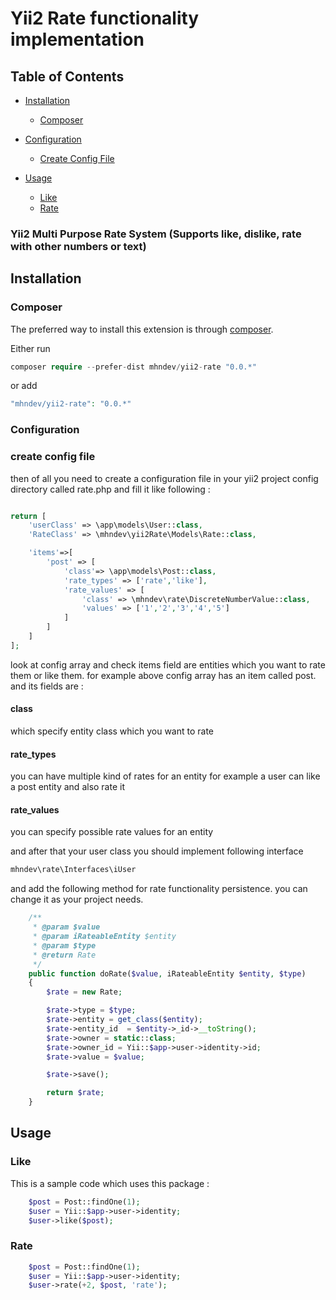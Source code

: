 Yii2 Rate functionality implementation
======================================

## Table of Contents
- <a href="#installation">Installation</a>
    - <a href="#composer">Composer</a>
- <a href="#configuration">Configuration</a>
    - <a href="#createconfigfile">Create Config File</a>

- <a href="#usage">Usage</a>
	- <a href="#like">Like</a>
	- <a href="#rate">Rate</a>

	
### Yii2 Multi Purpose Rate System (Supports like, dislike, rate with other numbers or text) 


## Installation

### Composer
The preferred way to install this extension is through [composer](http://getcomposer.org/download/).

Either run

```php
composer require --prefer-dist mhndev/yii2-rate "0.0.*"
```

or add

```php
"mhndev/yii2-rate": "0.0.*"
```

### Configuration

### create config file
then of all you need to create a configuration file in your yii2 project config directory called rate.php and fill it like following :

```php

return [
    'userClass' => \app\models\User::class,
    'RateClass' => \mhndev\yii2Rate\Models\Rate::class,

    'items'=>[
        'post' => [
            'class'=> \app\models\Post::class,
            'rate_types' => ['rate','like'],
            'rate_values' => [
                'class' => \mhndev\rate\DiscreteNumberValue::class,
                'values' => ['1','2','3','4','5']
            ]
        ]
    ]
];

```

look at config array and check items field are entities which you want to rate them or like them.
for example above config array has an item called post.
and its fields are :

#### class 
which specify entity class which you want to rate

#### rate_types
you can have multiple kind of rates for an entity
for example a user can like a post entity and also rate it

#### rate_values
you can specify possible rate values for an entity


and after that your user class you should implement following interface
```php
mhndev\rate\Interfaces\iUser

```
and add the following method for rate functionality persistence.
you can change it as your project needs.

```php
    /**
     * @param $value
     * @param iRateableEntity $entity
     * @param $type
     * @return Rate
     */
    public function doRate($value, iRateableEntity $entity, $type)
    {
        $rate = new Rate;

        $rate->type = $type;
        $rate->entity = get_class($entity);
        $rate->entity_id  = $entity->_id->__toString();
        $rate->owner = static::class;
        $rate->owner_id = Yii::$app->user->identity->id;
        $rate->value = $value;

        $rate->save();

        return $rate;
    }
```


## Usage

### Like
This is a sample code which uses this package :

```php
    $post = Post::findOne(1);
    $user = Yii::$app->user->identity;
    $user->like($post);
```

### Rate

```php
    $post = Post::findOne(1);
    $user = Yii::$app->user->identity;
    $user->rate(+2, $post, 'rate');
```

